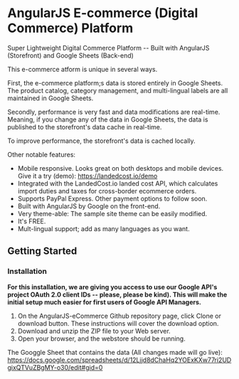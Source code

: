 # AngularJS E-commerce (Digital Commerce) Platform
Super Lightweight Digital Commerce Platform -- Built with AngularJS (Storefront) and Google Sheets (Back-end)

This e-commerce atform is unique in several ways. 

First, the e-commerce platform;s data is stored entirely in Google Sheets.
The product catalog, category management, and multi-lingual labels are all maintained in Google Sheets.

Secondly, performance is very fast and data modifications are real-time. Meaning, if you change any of the data in Google Sheets, the data is published to the storefront's data cache in real-time.

To improve performance, the storefront's data is cached locally. 

Other notable features:

- Mobile responsive. Looks great on both desktops and mobile devices. Give it a try (demo): https://landedcost.io/demo
- Integrated with the LandedCost.io landed cost API, which calculates import duties and taxes for cross-border ecommerce orders.
- Supports PayPal Express. Other payment options to follow soon.
- Built with AngularJS by Google on the front-end.
- Very theme-able: The sample site theme can be easily modified.
- It's FREE.
- Mult-lingual support; add as many languages as you want. 
 

## Getting Started

### Installation

**For this installation, we are giving you access to use our Google API's project OAuth 2.0 client IDs -- please, please be kind). This will make the initial setup much easier for first users of Google API Managers.**

1. On the AngularJS-eCommerce Github repository page, click Clone or download button. These instructions will cover the download option.
2. Download and unzip the ZIP file to your Web server.
3. Open your browser, and the webstore should be running.

The Googgle Sheet that contains the data (All changes made will go live):
https://docs.google.com/spreadsheets/d/12Ljjd8dChaHq2YOExKXw77ri2UDgixQTVuZBgMY-o30/edit#gid=0

